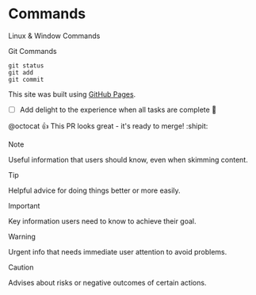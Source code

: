 # Commands
Linux  &amp; Window Commands 

Git Commands
```
git status
git add
git commit
```

This site was built using [GitHub Pages](https://pages.github.com/).

- [ ] Add delight to the experience when all tasks are complete :tada:

@octocat :+1: This PR looks great - it's ready to merge! :shipit:

> [!NOTE]
> Useful information that users should know, even when skimming content.

> [!TIP]
> Helpful advice for doing things better or more easily.

> [!IMPORTANT]
> Key information users need to know to achieve their goal.

> [!WARNING]
> Urgent info that needs immediate user attention to avoid problems.

> [!CAUTION]
> Advises about risks or negative outcomes of certain actions.
